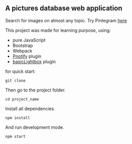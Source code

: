 ## A pictures database web application

Search for images on almost any topic.
Try Pintegram [here](https://vladbraiko.github.io/pintegram-app/)

This project was made for learning purpose, using:

- pure JavaScript
- Bootstrap
- Webpack
- [Pnotify](https://github.com/sciactive/pnotify) plugin
- [basicLightbox](https://github.com/electerious/basicLightbox) plugin

for quick start:

```shell
git clone 
```

Then go to the project folder.

```shell
cd project_name
```

Install all dependencies.

```shell
npm install
```

And run development mode.

```shell
npm start
```
